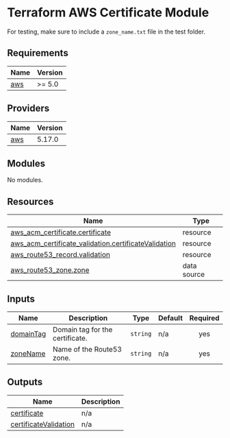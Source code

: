# Terraform AWS Certificate Module

For testing, make sure to include a `zone_name.txt` file in the test folder.

<!-- BEGIN_TF_DOCS -->
## Requirements

| Name | Version |
|------|---------|
| <a name="requirement_aws"></a> [aws](#requirement\_aws) | >= 5.0 |

## Providers

| Name | Version |
|------|---------|
| <a name="provider_aws"></a> [aws](#provider\_aws) | 5.17.0 |

## Modules

No modules.

## Resources

| Name | Type |
|------|------|
| [aws_acm_certificate.certificate](https://registry.terraform.io/providers/hashicorp/aws/latest/docs/resources/acm_certificate) | resource |
| [aws_acm_certificate_validation.certificateValidation](https://registry.terraform.io/providers/hashicorp/aws/latest/docs/resources/acm_certificate_validation) | resource |
| [aws_route53_record.validation](https://registry.terraform.io/providers/hashicorp/aws/latest/docs/resources/route53_record) | resource |
| [aws_route53_zone.zone](https://registry.terraform.io/providers/hashicorp/aws/latest/docs/data-sources/route53_zone) | data source |

## Inputs

| Name | Description | Type | Default | Required |
|------|-------------|------|---------|:--------:|
| <a name="input_domainTag"></a> [domainTag](#input\_domainTag) | Domain tag for the certificate. | `string` | n/a | yes |
| <a name="input_zoneName"></a> [zoneName](#input\_zoneName) | Name of the Route53 zone. | `string` | n/a | yes |

## Outputs

| Name | Description |
|------|-------------|
| <a name="output_certificate"></a> [certificate](#output\_certificate) | n/a |
| <a name="output_certificateValidation"></a> [certificateValidation](#output\_certificateValidation) | n/a |
<!-- END_TF_DOCS -->
